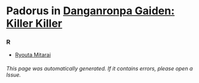# Padorus in [Danganronpa Gaiden: Killer Killer](https://myanimelist.net/manga/97327/Danganronpa_Gaiden__Killer_Killer)

### R
* [Ryouta Mitarai](https://github.com/shadow578/Project-Padoru/blob/master/table-of-contents/characters/RyoutaMitarai.md)

###### This page was automatically generated. If it contains errors, please open a Issue.
